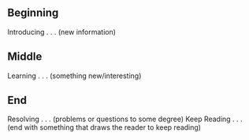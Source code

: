 ## Beginning
Introducing . . . (new information)
## Middle
Learning . . . (something new/interesting)
## End
Resolving . . . (problems or questions to some degree)
Keep Reading . . . (end with something that draws the reader to keep reading)